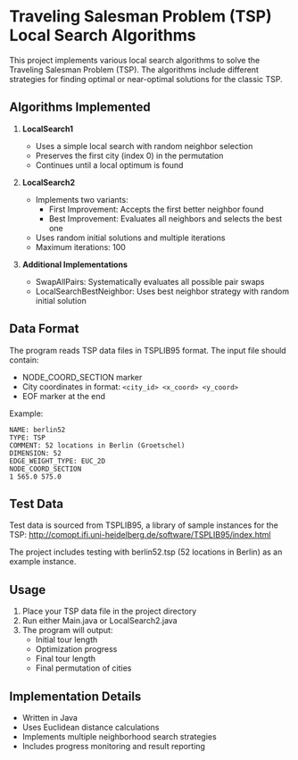 # Traveling Salesman Problem (TSP) Local Search Algorithms

This project implements various local search algorithms to solve the Traveling Salesman Problem (TSP). The algorithms include different strategies for finding optimal or near-optimal solutions for the classic TSP.

## Algorithms Implemented

1. **LocalSearch1**
    - Uses a simple local search with random neighbor selection
    - Preserves the first city (index 0) in the permutation
    - Continues until a local optimum is found

2. **LocalSearch2**
    - Implements two variants:
        - First Improvement: Accepts the first better neighbor found
        - Best Improvement: Evaluates all neighbors and selects the best one
    - Uses random initial solutions and multiple iterations
    - Maximum iterations: 100

3. **Additional Implementations**
    - SwapAllPairs: Systematically evaluates all possible pair swaps
    - LocalSearchBestNeighbor: Uses best neighbor strategy with random initial solution

## Data Format

The program reads TSP data files in TSPLIB95 format. The input file should contain:
- NODE_COORD_SECTION marker
- City coordinates in format: `<city_id> <x_coord> <y_coord>`
- EOF marker at the end

Example:
```
NAME: berlin52
TYPE: TSP
COMMENT: 52 locations in Berlin (Groetschel)
DIMENSION: 52
EDGE_WEIGHT_TYPE: EUC_2D
NODE_COORD_SECTION
1 565.0 575.0
```


## Test Data

Test data is sourced from TSPLIB95, a library of sample instances for the TSP:
http://comopt.ifi.uni-heidelberg.de/software/TSPLIB95/index.html

The project includes testing with berlin52.tsp (52 locations in Berlin) as an example instance.

## Usage

1. Place your TSP data file in the project directory
2. Run either Main.java or LocalSearch2.java
3. The program will output:
    - Initial tour length
    - Optimization progress
    - Final tour length
    - Final permutation of cities

## Implementation Details

- Written in Java
- Uses Euclidean distance calculations
- Implements multiple neighborhood search strategies
- Includes progress monitoring and result reporting